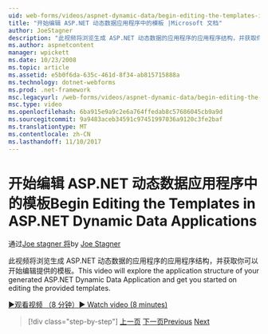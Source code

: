 ```yaml
---
uid: web-forms/videos/aspnet-dynamic-data/begin-editing-the-templates-in-aspnet-dynamic-data-applications
title: "开始编辑 ASP.NET 动态数据应用程序中的模板 |Microsoft 文档"
author: JoeStagner
description: "此视频将浏览生成 ASP.NET 动态数据的应用程序的应用程序结构，并获取你可以开始编辑提供的模板。"
ms.author: aspnetcontent
manager: wpickett
ms.date: 10/23/2008
ms.topic: article
ms.assetid: e5b0f6da-635c-461d-8f34-ab815715888a
ms.technology: dotnet-webforms
ms.prod: .net-framework
msc.legacyurl: /web-forms/videos/aspnet-dynamic-data/begin-editing-the-templates-in-aspnet-dynamic-data-applications
msc.type: video
ms.openlocfilehash: 6ba915e9a9c2e6a764ffedab8c57686045cb9a9d
ms.sourcegitcommit: 9a9483aceb34591c97451997036a9120c3fe2baf
ms.translationtype: MT
ms.contentlocale: zh-CN
ms.lasthandoff: 11/10/2017
---
```

<a name="begin-editing-the-templates-in-aspnet-dynamic-data-applications"></a><span data-ttu-id="0dbad-103">开始编辑 ASP.NET 动态数据应用程序中的模板</span><span class="sxs-lookup"><span data-stu-id="0dbad-103">Begin Editing the Templates in ASP.NET Dynamic Data Applications</span></span>
====================
<span data-ttu-id="0dbad-104">通过[Joe stagner 将](https://github.com/JoeStagner)</span><span class="sxs-lookup"><span data-stu-id="0dbad-104">by [Joe Stagner](https://github.com/JoeStagner)</span></span>

<span data-ttu-id="0dbad-105">此视频将浏览生成 ASP.NET 动态数据的应用程序的应用程序结构，并获取你可以开始编辑提供的模板。</span><span class="sxs-lookup"><span data-stu-id="0dbad-105">This video will explore the application structure of your generated ASP.NET Dynamic Data Application and get you started on editing the provided templates.</span></span>

[<span data-ttu-id="0dbad-106">&#9654;观看视频 （8 分钟）</span><span class="sxs-lookup"><span data-stu-id="0dbad-106">&#9654; Watch video (8 minutes)</span></span>](https://channel9.msdn.com/Blogs/ASP-NET-Site-Videos/begin-editing-the-templates-in-aspnet-dynamic-data-applications)

>[!div class="step-by-step"]
<span data-ttu-id="0dbad-107">[上一页](getting-started-with-dynamic-data.md)
[下一页](begin-modifying-dynamic-data-applications-with-url-routing.md)</span><span class="sxs-lookup"><span data-stu-id="0dbad-107">[Previous](getting-started-with-dynamic-data.md)
[Next](begin-modifying-dynamic-data-applications-with-url-routing.md)</span></span>
